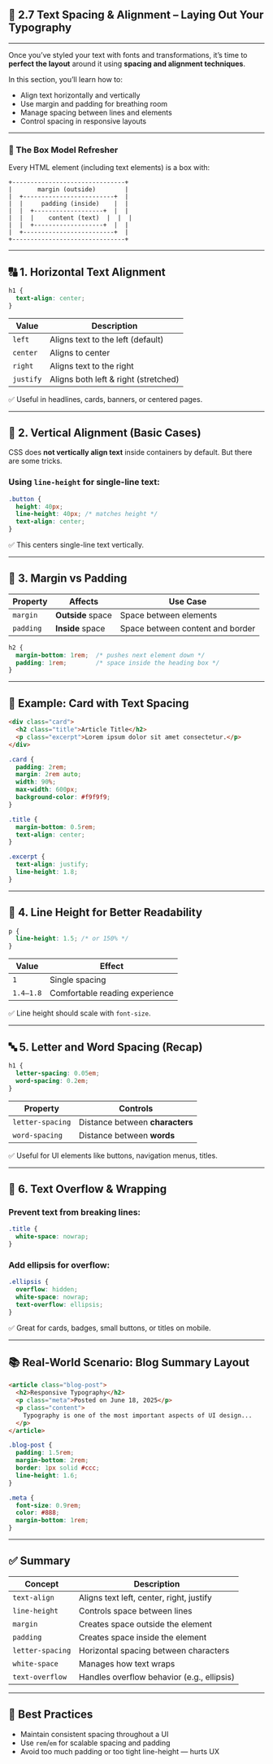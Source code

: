
## 📏 2.7 Text Spacing & Alignment – Laying Out Your Typography

---

Once you’ve styled your text with fonts and transformations, it’s time to **perfect the layout** around it using **spacing and alignment techniques**.

In this section, you’ll learn how to:

* Align text horizontally and vertically
* Use margin and padding for breathing room
* Manage spacing between lines and elements
* Control spacing in responsive layouts

---

### 🔄 The Box Model Refresher

Every HTML element (including text elements) is a box with:

```
+-------------------------------+
|       margin (outside)        |
|  +-------------------------+  |
|  |     padding (inside)    |  |
|  |  +-------------------+  |  |
|  |  |    content (text)  |  |  |
|  |  +-------------------+  |  |
|  +-------------------------+  |
+-------------------------------+
```

---

## 🔠 1. Horizontal Text Alignment

```css
h1 {
  text-align: center;
}
```

| Value     | Description                          |
| --------- | ------------------------------------ |
| `left`    | Aligns text to the left (default)    |
| `center`  | Aligns to center                     |
| `right`   | Aligns text to the right             |
| `justify` | Aligns both left & right (stretched) |

✅ Useful in headlines, cards, banners, or centered pages.

---

## 🧱 2. Vertical Alignment (Basic Cases)

CSS does **not vertically align text** inside containers by default. But there are some tricks.

### Using `line-height` for single-line text:

```css
.button {
  height: 40px;
  line-height: 40px; /* matches height */
  text-align: center;
}
```

✅ This centers single-line text vertically.

---

## 📐 3. Margin vs Padding

| Property  | Affects           | Use Case                         |
| --------- | ----------------- | -------------------------------- |
| `margin`  | **Outside** space | Space between elements           |
| `padding` | **Inside** space  | Space between content and border |

```css
h2 {
  margin-bottom: 1rem;  /* pushes next element down */
  padding: 1rem;        /* space inside the heading box */
}
```

---

## 🧪 Example: Card with Text Spacing

```html
<div class="card">
  <h2 class="title">Article Title</h2>
  <p class="excerpt">Lorem ipsum dolor sit amet consectetur.</p>
</div>
```

```css
.card {
  padding: 2rem;
  margin: 2rem auto;
  width: 90%;
  max-width: 600px;
  background-color: #f9f9f9;
}

.title {
  margin-bottom: 0.5rem;
  text-align: center;
}

.excerpt {
  text-align: justify;
  line-height: 1.8;
}
```

---

## 📏 4. Line Height for Better Readability

```css
p {
  line-height: 1.5; /* or 150% */
}
```

| Value     | Effect                         |
| --------- | ------------------------------ |
| `1`       | Single spacing                 |
| `1.4–1.8` | Comfortable reading experience |

✅ Line height should scale with `font-size`.

---

## 🔤 5. Letter and Word Spacing (Recap)

```css
h1 {
  letter-spacing: 0.05em;
  word-spacing: 0.2em;
}
```

| Property         | Controls                        |
| ---------------- | ------------------------------- |
| `letter-spacing` | Distance between **characters** |
| `word-spacing`   | Distance between **words**      |

✅ Useful for UI elements like buttons, navigation menus, titles.

---

## 🧼 6. Text Overflow & Wrapping

### Prevent text from breaking lines:

```css
.title {
  white-space: nowrap;
}
```

### Add ellipsis for overflow:

```css
.ellipsis {
  overflow: hidden;
  white-space: nowrap;
  text-overflow: ellipsis;
}
```

✅ Great for cards, badges, small buttons, or titles on mobile.

---

## 📚 Real-World Scenario: Blog Summary Layout

```html
<article class="blog-post">
  <h2>Responsive Typography</h2>
  <p class="meta">Posted on June 18, 2025</p>
  <p class="content">
    Typography is one of the most important aspects of UI design...
  </p>
</article>
```

```css
.blog-post {
  padding: 1.5rem;
  margin-bottom: 2rem;
  border: 1px solid #ccc;
  line-height: 1.6;
}

.meta {
  font-size: 0.9rem;
  color: #888;
  margin-bottom: 1rem;
}
```

---

## ✅ Summary

| Concept          | Description                                |
| ---------------- | ------------------------------------------ |
| `text-align`     | Aligns text left, center, right, justify   |
| `line-height`    | Controls space between lines               |
| `margin`         | Creates space outside the element          |
| `padding`        | Creates space inside the element           |
| `letter-spacing` | Horizontal spacing between characters      |
| `white-space`    | Manages how text wraps                     |
| `text-overflow`  | Handles overflow behavior (e.g., ellipsis) |

---

## 🧠 Best Practices

* Maintain consistent spacing throughout a UI
* Use `rem`/`em` for scalable spacing and padding
* Avoid too much padding or too tight line-height — hurts UX
